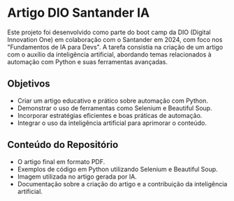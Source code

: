 # Artigo DIO Santander IA 

Este projeto foi desenvolvido como parte do boot camp da DIO (Digital Innovation One) em colaboração com o Santander em 2024, com foco nos "Fundamentos de IA para Devs". A tarefa consistia na criação de um artigo com o auxílio da inteligência artificial, abordando temas relacionados à automação com Python e suas ferramentas avançadas.

## Objetivos

- Criar um artigo educativo e prático sobre automação com Python.
- Demonstrar o uso de ferramentas como Selenium e Beautiful Soup.
- Incorporar estratégias eficientes e boas práticas de automação.
- Integrar o uso da inteligência artificial para aprimorar o conteúdo.

## Conteúdo do Repositório

- O artigo final em formato PDF.
- Exemplos de código em Python utilizando Selenium e Beautiful Soup.
- Imagem utilizada no artigo gerada por IA.
- Documentação sobre a criação do artigo e a contribuição da inteligência artificial.


